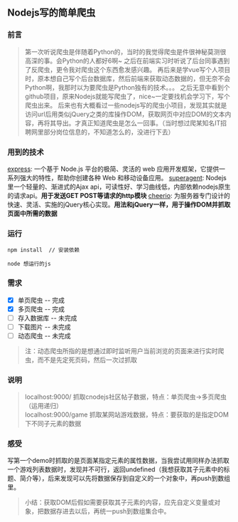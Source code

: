 ## Nodejs写的简单爬虫

### 前言

> 第一次听说爬虫是伴随着Python的，当时的我觉得爬虫是件很神秘莫测很高深的事。会Python的人都好6啊~
> 之后在前端实习时听说了后台同事遇到了反爬虫，更令我对爬虫这个东西愈发感兴趣。
> 再后来是学vue写个人项目时，原本想自己写个后台数据库，然后前端来获取动态数据的，但无奈不会Python啊，我那时以为要爬虫是Python独有的技术。。。
> 之后无意中看到个github项目，原来Nodejs就能写爬虫了，nice~一定要找机会学习下，写个爬虫出来。
> 后来也有大概看过一些nodejs写的爬虫小项目，发现其实就是访问url后用类似jQuery之类的库操作DOM，获取网页中对应DOM的文本内容，再将其导出。才真正知道爬虫是怎么一回事。（当时想过爬某知名IT招聘网里部分岗位信息的，不知道怎么的，没进行下去）

### 用到的技术

[express](https://github.com/expressjs/express): 一个基于 Node.js 平台的极简、灵活的 web 应用开发框架，它提供一系列强大的特性，帮助你创建各种 Web 和移动设备应用。
[superagent](https://github.com/visionmedia/superagent): Nodejs里一个轻量的、渐进式的Ajax api，可读性好、学习曲线低，内部依赖nodejs原生的请求api。**用于发送GET POST等请求的http模块**
[cheerio](https://github.com/cheeriojs/cheerio): 为服务器专门设计的快速、灵活、实施的jQuery核心实现。**用法和jQuery一样，用于操作DOM并抓取页面中所需的数据**

### 运行

```
npm install  // 安装依赖

node 想运行的js

```

### 需求

- [x] 单页爬虫 -- 完成
- [x] 多页爬虫 -- 完成
- [ ] 存入数据库 -- 未完成
- [ ] 下载图片 -- 未完成
- [ ] 动态爬虫 -- 未完成

> 注：动态爬虫所指的是想通过即时监听用户当前浏览的页面来进行实时爬虫，而不是先定死页码，然后一次过抓取
### 说明

> localhost:9000/           抓取cnodejs社区帖子数据，特点：单页爬虫->多页爬虫（运用递归）  
> localhost:9000/game       抓取某网站游戏数据，特点：要获取的是指定DOM下不同子元素的数据  

### 感受

写第一个demo时抓取的是页面某指定元素的属性数据，当我尝试用同样办法抓取一个游戏列表数据时，发现并不可行，返回undefined（我想获取其子元素中的标题、简介等），后来发现可以先将数据保存到自定义的一个对象中，再push到数组里。

> 小结：获取DOM后假如需要获取其子元素的内容，应先自定义变量或对象，把数据存进去以后，再统一push到数组集合中。